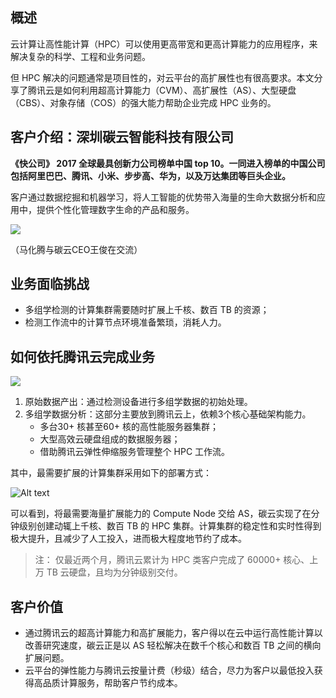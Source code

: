 ## 概述

云计算让高性能计算（HPC）可以使用更高带宽和更高计算能力的应用程序，来解决复杂的科学、工程和业务问题。

但 HPC 解决的问题通常是项目性的，对云平台的高扩展性也有很高要求。本文分享了腾讯云是如何利用超高计算能力（CVM）、高扩展性（AS）、大型硬盘（CBS）、对象存储（COS）的强大能力帮助企业完成 HPC 业务的。

## 客户介绍：深圳碳云智能科技有限公司	

**《快公司》 2017 全球最具创新力公司榜单中国 top 10。一同进入榜单的中国公司包括阿里巴巴、腾讯、小米、步步高、华为，以及万达集团等巨头企业。**

客户通过数据挖掘和机器学习，将人工智能的优势带入海量的生命大数据分析和应用中，提供个性化管理数字生命的产品和服务。

![](https://mc.qcloudimg.com/static/img/a1037773a47161e495e2f6407d48e2b1/image.jpg)

（马化腾与碳云CEO王俊在交流）

## 业务面临挑战

- 多组学检测的计算集群需要随时扩展上千核、数百 TB 的资源；
- 检测工作流中的计算节点环境准备繁琐，消耗人力。

## 如何依托腾讯云完成业务

![](https://mc.qcloudimg.com/static/img/f60fcbd11e6bd5060a2b998d3b1ddfac/AS-Customer+Cases-iCarbonX%281%29.png)

1. 原始数据产出：通过检测设备进行多组学数据的初始处理。
2. 多组学数据分析：这部分主要放到腾讯云上，依赖3个核心基础架构能力。
	- 多台30+ 核甚至60+ 核的高性能服务器集群；
	- 大型高效云硬盘组成的数据服务器；
	- 借助腾讯云弹性伸缩服务管理整个 HPC 工作流。

其中，最需要扩展的计算集群采用如下的部署方式：

![Alt text](https://mc.qcloudimg.com/static/img/abdc577a0708353443eb28fdd154a51a/AS-Customer+Cases-iCarbonX%282%29.png)
 
可以看到，将最需要海量扩展能力的 Compute Node 交给 AS，碳云实现了在分钟级别创建动辄上千核、数百 TB 的 HPC 集群。计算集群的稳定性和实时性得到极大提升，且减少了人工投入，进而极大程度地节约了成本。

> 注：
> 仅最近两个月，腾讯云累计为 HPC 类客户完成了 60000+ 核心、上万 TB 云硬盘，且均为分钟级别交付。

## 客户价值

- 通过腾讯云的超高计算能力和高扩展能力，客户得以在云中运行高性能计算以改善研究速度，碳云正是以 AS 轻松解决在数千个核心和数百 TB 之间的横向扩展问题。
- 云平台的弹性能力与腾讯云按量计费（秒级）结合，尽力为客户以最低投入获得高品质计算服务，帮助客户节约成本。
